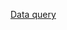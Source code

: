 [Data query](https://www.encodeproject.org/matrix/?type=Experiment&control_type!=*&status=released&perturbed=false&assay_title=Histone+ChIP-seq&replicates.library.biosample.donor.organism.scientific_name=Homo+sapiens&lab.title=Bradley+Bernstein%2C+Broad&biosample_ontology.term_name=HepG2&biosample_ontology.term_name=K562&biosample_ontology.term_name=mammary+epithelial+cell&biosample_ontology.term_name=HCT116&biosample_ontology.term_name=OCI-LY7&biosample_ontology.term_name=PC-3&biosample_ontology.term_name=PC-9&biosample_ontology.term_name=A673&biosample_ontology.term_name=GM12878&biosample_ontology.term_name=MCF-7&biosample_ontology.term_name=endothelial+cell+of+umbilical+vein&target.label=H3K27ac)
